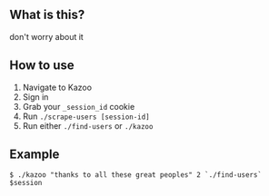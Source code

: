 ## What is this?

don't worry about it

## How to use

1. Navigate to Kazoo
2. Sign in
3. Grab your `_session_id` cookie
4. Run `./scrape-users [session-id]`
5. Run either `./find-users` or `./kazoo`

## Example

```
$ ./kazoo "thanks to all these great peoples" 2 `./find-users` $session
```
